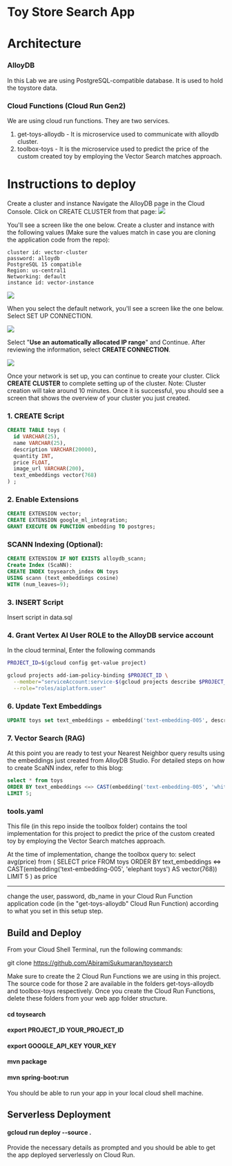 # Toy Store Search App

# Architecture

### AlloyDB
In this Lab we are using PostgreSQL-compatible database. It is used to hold the toystore data.

### Cloud Functions (Cloud Run Gen2)
We are using cloud run functions. They are two services.

1. get-toys-alloydb - It is microservice used to communicate with alloydb cluster.
2. toolbox-toys - It is the microservice used to predict the price of the custom created toy by employing the Vector Search matches approach.

# Instructions to deploy
Create a cluster and instance
Navigate the AlloyDB page in the Cloud Console. Click on CREATE CLUSTER from that page:
<img src="https://codelabs.developers.google.com/static/toy-store-app/img/f76ff480c8c889aa_1920.png"/>

You'll see a screen like the one below. Create a cluster and instance with the following values (Make sure the values match in case you are cloning the application code from the repo):
```
cluster id: vector-cluster
password: alloydb
PostgreSQL 15 compatible
Region: us-central1
Networking: default
instance id: vector-instance
```

<img src="https://codelabs.developers.google.com/static/toy-store-app/img/538dba58908162fb_1920.png"/>

When you select the default network, you'll see a screen like the one below.
Select SET UP CONNECTION.

<img src="https://codelabs.developers.google.com/static/toy-store-app/img/7939bbb6802a91bf_1920.png"/>

Select "<b>Use an automatically allocated IP range</b>" and Continue. After reviewing the information, select <b>CREATE CONNECTION</b>.

<img src="https://codelabs.developers.google.com/static/toy-store-app/img/768ff5210e79676f_1920.png"/>

Once your network is set up, you can continue to create your cluster. 
Click <b>CREATE CLUSTER</b> to complete setting up of the cluster.
Note: Cluster creation will take around 10 minutes. Once it is successful, you should see a screen that shows the overview of your cluster you just created.

### 1. CREATE Script

```sql
CREATE TABLE toys (
  id VARCHAR(25),
  name VARCHAR(25),
  description VARCHAR(20000),
  quantity INT,
  price FLOAT,
  image_url VARCHAR(200),
  text_embeddings vector(768)
) ;
````
### 2. Enable Extensions

```sql
CREATE EXTENSION vector;
CREATE EXTENSION google_ml_integration;
GRANT EXECUTE ON FUNCTION embedding TO postgres;
```
### SCANN Indexing (Optional):
```sql
CREATE EXTENSION IF NOT EXISTS alloydb_scann;
Create Index (ScaNN):
CREATE INDEX toysearch_index ON toys
USING scann (text_embeddings cosine)
WITH (num_leaves=9);
```

### 3. INSERT Script

Insert script in data.sql

### 4. Grant Vertex AI User ROLE to the AlloyDB service account

In the cloud terminal, Enter the following commands

```bash
PROJECT_ID=$(gcloud config get-value project)

gcloud projects add-iam-policy-binding $PROJECT_ID \
  --member="serviceAccount:service-$(gcloud projects describe $PROJECT_ID --format="value(projectNumber)")@gcp-sa-alloydb.iam.gserviceaccount.com" \
  --role="roles/aiplatform.user"
```

### 6. Update Text Embeddings

```sql
UPDATE toys set text_embeddings = embedding('text-embedding-005', description);
```

### 7. Vector Search (RAG)

At this point you are ready to test your Nearest Neighbor query results using the embeddings just created from AlloyDB Studio.
For detailed steps on how to create ScaNN index, refer to this blog: 

```sql
select * from toys
ORDER BY text_embeddings <=> CAST(embedding('text-embedding-005', 'white plush teddy bear toy with floral pattern') as vector(768))
LIMIT 5;
```

### tools.yaml 
This file (in this repo inside the toolbox folder) contains the tool implementation for this project to predict the price of the custom created toy by employing the Vector Search matches approach.


At the time of implementation, change the toolbox query to:
select avg(price) from (
  SELECT price FROM toys
      ORDER BY text_embeddings <=> CAST(embedding('text-embedding-005', 'elephant toys') AS vector(768))
      LIMIT 5
) as price  

---

change the user, password, db_name in your Cloud Run Function application code (in the "get-toys-alloydb" Cloud Run Function) according to what you set in this setup step.


## Build and Deploy
From your Cloud Shell Terminal, run the following commands:

  git clone https://github.com/AbiramiSukumaran/toysearch

Make sure to create the 2 Cloud Run Functions we are using in this project. The source code for those 2 are available in the folders get-toys-alloydb and toolbox-toys respectively. Once you create the Cloud Run Functions, delete these folders from your web app folder structure. 

  
  #### cd toysearch
  

  #### export PROJECT_ID YOUR_PROJECT_ID
  
  #### export GOOGLE_API_KEY YOUR_KEY
  

  #### mvn package
  
  #### mvn spring-boot:run
  
  
You should be able to run your app in your local cloud shell machine. 

## Serverless Deployment

#### gcloud run deploy --source .

Provide the necessary details as prompted and you should be able to get the app deployed serverlessly on Cloud Run.

